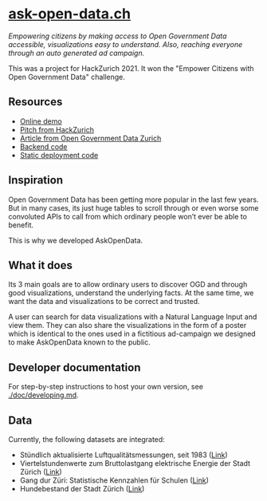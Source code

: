 # [ask-open-data.ch](https://ask-open-data.ch)

_Empowering citizens by making access to Open Government Data accessible, visualizations easy to understand. Also, reaching everyone through an auto generated ad campaign._

This was a project for HackZurich 2021. It won the "Empower Citizens with Open Government Data" challenge.

## Resources

- [Online demo](https://ask-open-data.ch)
- [Pitch from HackZurich](https://www.youtube.com/watch?v=4Hs5uUbQ62E)
- [Article from Open Government Data Zurich](https://www.stadt-zuerich.ch/portal/de/index/ogd/anwendungen/2021/askopendata.html)
- [Backend code](https://github.com/tehwalris/open-data-backend)
- [Static deployment code](https://github.com/tehwalris/open-data-static)

## Inspiration

Open Government Data has been getting more popular in the last few years. But in many cases, its just huge tables to scroll through or even worse some convoluted APIs to call from which ordinary people won’t ever be able to benefit.

This is why we developed AskOpenData.

## What it does

Its 3 main goals are to allow ordinary users to discover OGD and through good visualizations, understand the underlying facts. At the same time, we want the data and visualizations to be correct and trusted.

A user can search for data visualizations with a Natural Language Input and view them. They can also share the visualizations in the form of a poster which is identical to the ones used in a fictitious ad-campaign we designed to make AskOpenData known to the public.

## Developer documentation

For step-by-step instructions to host your own version, see [./doc/developing.md](./doc/developing.md).

## Data

Currently, the following datasets are integrated:

- Stündlich aktualisierte Luftqualitätsmessungen, seit 1983 ([Link](https://data.stadt-zuerich.ch/dataset/ugz_luftschadstoffmessung_stundenwerte))
- Viertelstundenwerte zum Bruttolastgang elektrische Energie der Stadt Zürich ([Link](https://data.stadt-zuerich.ch/dataset/ewz_bruttolastgang_stadt_zuerich))
- Gang dur Züri: Statistische Kennzahlen für Schulen ([Link](https://data.stadt-zuerich.ch/dataset/prd_ssz_gang-dur-zueri_od1005))
- Hundebestand der Stadt Zürich ([Link](https://data.stadt-zuerich.ch/dataset/sid_stapo_hundebestand))
